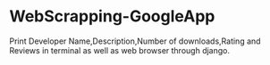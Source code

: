# WebScrapping-GoogleApp
Print Developer Name,Description,Number of downloads,Rating and Reviews in terminal as well as web browser through django.
